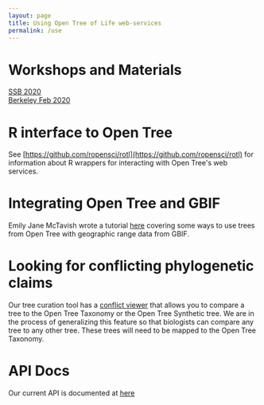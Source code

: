 ```yaml
---
layout: page
title: Using Open Tree of Life web-services
permalink: /use
---
```


# Workshops and Materials
[SSB 2020](SSBworkshop/)  
[Berkeley Feb 2020](AWworkshop)

# R interface to Open Tree
See [https://github.com/ropensci/rotl](https://github.com/ropensci/rotl)
for information about R wrappers for interacting with Open Tree's web services.


# Integrating Open Tree and GBIF
Emily Jane McTavish wrote a tutorial
    [here](https://mctavishlab.github.io/BIO144/labs/rotl-rgbif.html)
covering some ways to use trees from Open Tree with
    geographic range data from GBIF.


# Looking for conflicting phylogenetic claims
Our tree curation tool has a [conflict viewer](https://tree.opentreeoflife.org/curator/study/view/ot_1843/?tab=trees&tree=Tr112663&conflict=ott) that allows you to compare
a tree to the Open Tree Taxonomy or the Open Tree Synthetic tree.
We are in the process of generalizing this feature so that biologists can
    compare any tree to any other tree.
These trees will need to be mapped to the Open Tree Taxonomy.

# API Docs
Our current API is documented at [here](https://github.com/OpenTreeOfLife/germinator/wiki/Open-Tree-of-Life-Web-APIs)
